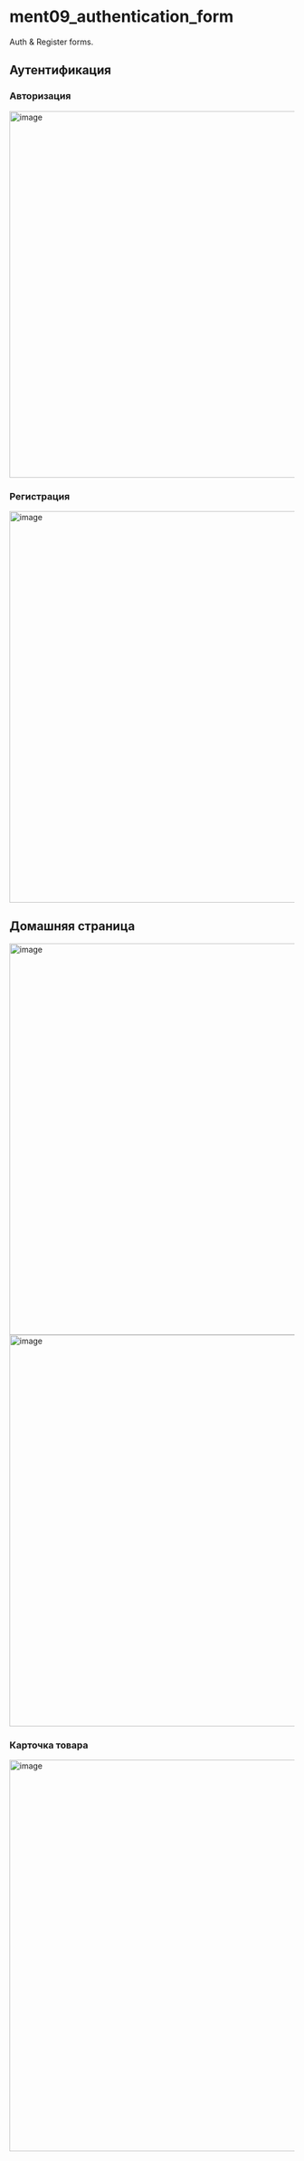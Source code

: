 # ment09_authentication_form

Auth & Register forms.

## Аутентификация

### Авторизация
<img width="647" alt="image" src="https://github.com/lum1ere/11-30-phones/assets/62805755/079c1887-4eb7-4301-85f6-42773f8acb33">

### Регистрация
<img width="691" alt="image" src="https://github.com/lum1ere/11-30-phones/assets/62805755/34b69ac6-5291-4bca-aa83-7d77468baf79">

## Домашняя страница
<img width="691" alt="image" src="https://github.com/lum1ere/11-30-phones/assets/62805755/d7be38fb-6335-4538-8ffc-6161afd77d34">
<img width="691" alt="image" src="https://github.com/lum1ere/11-30-phones/assets/62805755/c4f4e233-7d30-4a38-935a-e7be087b65dc">

### Карточка товара
<img width="691" alt="image" src="https://github.com/lum1ere/11-30-phones/assets/62805755/e256d518-6f7b-482d-8242-a3d8fa8a8b4d">
